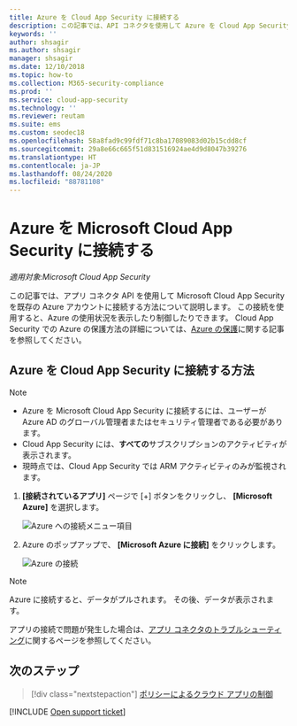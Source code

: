 ```yaml
---
title: Azure を Cloud App Security に接続する
description: この記事では、API コネクタを使用して Azure を Cloud App Security に接続して、使用状況を表示および制御する方法について説明します。
keywords: ''
author: shsagir
ms.author: shsagir
manager: shsagir
ms.date: 12/10/2018
ms.topic: how-to
ms.collection: M365-security-compliance
ms.prod: ''
ms.service: cloud-app-security
ms.technology: ''
ms.reviewer: reutam
ms.suite: ems
ms.custom: seodec18
ms.openlocfilehash: 58a8fad9c99fdf71c8ba17089083d02b15cdd8cf
ms.sourcegitcommit: 29a8e66c665f51d831516924ae4d9d8047b39276
ms.translationtype: HT
ms.contentlocale: ja-JP
ms.lasthandoff: 08/24/2020
ms.locfileid: "88781108"
---
```

# <a name="connect-azure-to-microsoft-cloud-app-security"></a>Azure を Microsoft Cloud App Security に接続する

*適用対象:Microsoft Cloud App Security*

この記事では、アプリ コネクタ API を使用して Microsoft Cloud App Security を既存の Azure アカウントに接続する方法について説明します。 この接続を使用すると、Azure の使用状況を表示したり制御したりできます。 Cloud App Security での Azure の保護方法の詳細については、[Azure の保護](protect-azure.md)に関する記事を参照してください。

## <a name="how-to-connect-azure-to-cloud-app-security"></a>Azure を Cloud App Security に接続する方法

> [!NOTE]
>
> - Azure を Microsoft Cloud App Security に接続するには、ユーザーが Azure AD のグローバル管理者またはセキュリティ管理者である必要があります。
> - Cloud App Security には、**すべての**サブスクリプションのアクティビティが表示されます。
> - 現時点では、Cloud App Security では ARM アクティビティのみが監視されます。

1. **[接続されているアプリ]** ページで [+] ボタンをクリックし、 **[Microsoft Azure]** を選択します。

    ![Azure への接続メニュー項目](media/connect-azure-menu.png)

2. Azure のポップアップで、 **[Microsoft Azure に接続]** をクリックします。

    ![Azure の接続](media/connect-azure.png)

> [!NOTE]
> Azure に接続すると、データがプルされます。 その後、データが表示されます。

アプリの接続で問題が発生した場合は、[アプリ コネクタのトラブルシューティング](troubleshooting-api-connectors-using-error-messages.md)に関するページを参照してください。

## <a name="next-steps"></a>次のステップ

> [!div class="nextstepaction"]
> [ポリシーによるクラウド アプリの制御](control-cloud-apps-with-policies.md)

[!INCLUDE [Open support ticket](includes/support.md)]
